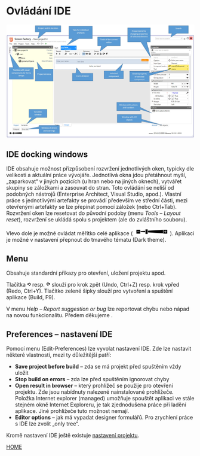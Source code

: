 # Ovládání IDE

![Main window](../media/image1.jpg "Main window")

## IDE docking windows

IDE obsahuje možnost přizpůsobení rozvržení jednotlivých oken, typicky
dle velikosti a aktuální práce vývojáře. Jednotlivá okna jdou
přetáhnout myší, „zaparkovat“ v jiných pozicích (u hran nebo na jiných
oknech), vytvářet skupiny se záložkami a zasouvat do stran. Toto
ovládání se neliší od podobných nástrojů (Enterprise Architect, Visual
Studio, apod.). Vlastní práce s jednotlivými artefakty se provádí
především ve střední části, mezi otevřenými artefakty se lze přepínat
pomocí záložek (nebo Ctrl+Tab). Rozvržení oken lze resetovat do původní
podoby (menu _Tools – Layout reset_), rozvržení se ukládá spolu
s projektem (ale do zvláštního souboru).

Vlevo dole je možné ovládat měřítko celé aplikace ( ![test](../media/image3.png "Test") ). 
Aplikaci je možné v nastavení přepnout do tmavého tématu (Dark theme).

## Menu

Obsahuje standardní příkazy pro otevření, uložení projektu apod.

Tlačítka ![image.png](/.attachments/image-74a091e1-43a0-4a71-97b5-7c9ee40d0d6d.png) resp. ![image.png](/.attachments/image-2c875b59-7151-4310-9c5c-9779bd224eac.png) slouží pro krok zpět (Undo, Ctrl+Z) resp. krok vpřed (Redo, Ctrl+Y).
Tlačítko zelené šipky slouží pro vytvoření a spuštění aplikace (Build, F9).

V menu _Help – Report suggestion or bug_ lze reportovat chybu nebo nápad
na novou funkcionalitu. Předem děkujeme .

## Preferences – nastavení IDE

Pomocí menu (Edit-Preferences) lze vyvolat nastavení IDE. Zde lze
nastavit některé vlastnosti, mezi ty důležitější patří:

- **Save project before build** – zda se má projekt před spuštěním
  vždy uložit
- **Stop build on errors** – zda lze před spuštěním ignorovat chyby
- **Open result in browser** – který prohlížeč se použije pro otevření
  projektu. Zde jsou nabídnuty nalezené nainstalované prohlížeče.
  Položka Internet explorer (managed) umožňuje spouštět aplikaci ve
  stále stejném okně Internet Exploreru, je tak zjednodušena práce při
  ladění aplikace. Jiné prohlížeče tuto možnost nemají.
- **Editor options** – jak má vypadat designer formulářů. Pro
  zrychlení práce s IDE lze zvolit „only tree“.

Kromě nastavení IDE ještě existuje [nastavení projektu](/cs/project-structure#project-options).

[HOME](/index.md)
